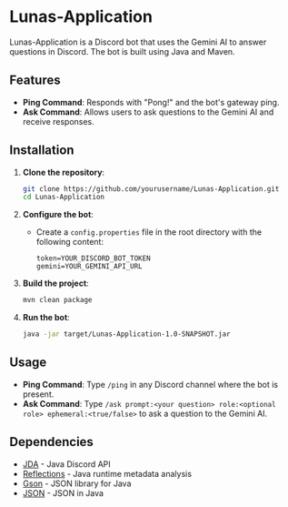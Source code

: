 # Lunas-Application

Lunas-Application is a Discord bot that uses the Gemini AI to answer questions in Discord. The bot is built using Java and Maven.

## Features

- **Ping Command**: Responds with "Pong!" and the bot's gateway ping.
- **Ask Command**: Allows users to ask questions to the Gemini AI and receive responses.

## Installation

1. **Clone the repository**:
    ```sh
    git clone https://github.com/yourusername/Lunas-Application.git
    cd Lunas-Application
    ```

2. **Configure the bot**:
    - Create a `config.properties` file in the root directory with the following content:
        ```properties
        token=YOUR_DISCORD_BOT_TOKEN
        gemini=YOUR_GEMINI_API_URL
        ```

3. **Build the project**:
    ```sh
    mvn clean package
    ```

4. **Run the bot**:
    ```sh
    java -jar target/Lunas-Application-1.0-SNAPSHOT.jar
    ```

## Usage

- **Ping Command**: Type `/ping` in any Discord channel where the bot is present.
- **Ask Command**: Type `/ask prompt:<your question> role:<optional role> ephemeral:<true/false>` to ask a question to the Gemini AI.

## Dependencies

- [JDA](https://github.com/DV8FromTheWorld/JDA) - Java Discord API
- [Reflections](https://github.com/ronmamo/reflections) - Java runtime metadata analysis
- [Gson](https://github.com/google/gson) - JSON library for Java
- [JSON](https://github.com/stleary/JSON-java) - JSON in Java
